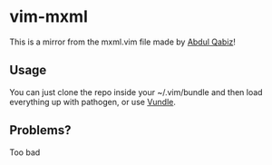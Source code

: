 vim-mxml
================
This is a mirror from the mxml.vim file made by [Abdul Qabiz](http://www.abdulqabiz.com/blog/archives/2007/10/12/vim-actionscript-and-mxml-syntax-files/)!

Usage
-----
You can just clone the repo inside your ~/.vim/bundle and then load everything up with pathogen, or use [Vundle](https://github.com/gmarik/vundle).

Problems?
---------
Too bad
